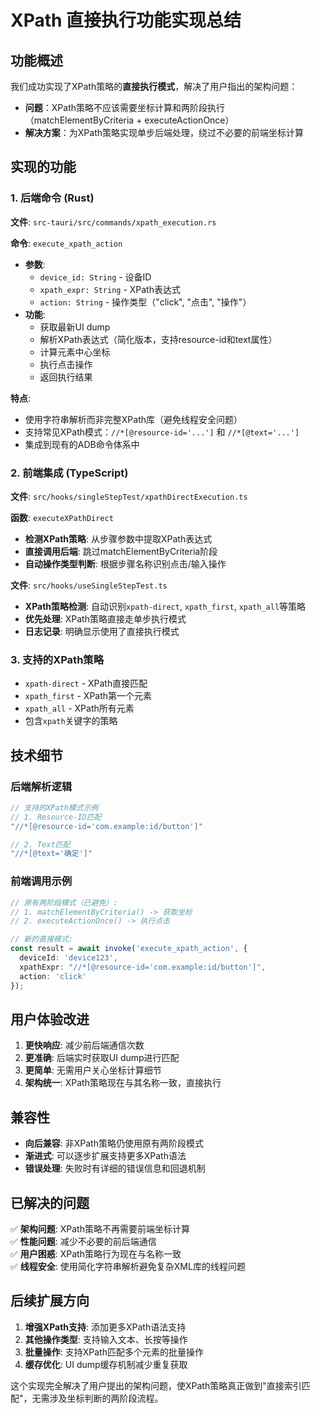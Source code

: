 # XPath 直接执行功能实现总结

## 功能概述

我们成功实现了XPath策略的**直接执行模式**，解决了用户指出的架构问题：
- **问题**：XPath策略不应该需要坐标计算和两阶段执行（matchElementByCriteria + executeActionOnce）
- **解决方案**：为XPath策略实现单步后端处理，绕过不必要的前端坐标计算

## 实现的功能

### 1. 后端命令 (Rust)
**文件**: `src-tauri/src/commands/xpath_execution.rs`

**命令**: `execute_xpath_action`
- **参数**: 
  - `device_id: String` - 设备ID
  - `xpath_expr: String` - XPath表达式  
  - `action: String` - 操作类型（"click", "点击", "操作"）
- **功能**: 
  - 获取最新UI dump
  - 解析XPath表达式（简化版本，支持resource-id和text属性）
  - 计算元素中心坐标
  - 执行点击操作
  - 返回执行结果

**特点**:
- 使用字符串解析而非完整XPath库（避免线程安全问题）
- 支持常见XPath模式：`//*[@resource-id='...']` 和 `//*[@text='...']`
- 集成到现有的ADB命令体系中

### 2. 前端集成 (TypeScript)
**文件**: `src/hooks/singleStepTest/xpathDirectExecution.ts`

**函数**: `executeXPathDirect`
- **检测XPath策略**: 从步骤参数中提取XPath表达式
- **直接调用后端**: 跳过matchElementByCriteria阶段
- **自动操作类型判断**: 根据步骤名称识别点击/输入操作

**文件**: `src/hooks/useSingleStepTest.ts`
- **XPath策略检测**: 自动识别`xpath-direct`, `xpath_first`, `xpath_all`等策略
- **优先处理**: XPath策略直接走单步执行模式
- **日志记录**: 明确显示使用了直接执行模式

### 3. 支持的XPath策略
- `xpath-direct` - XPath直接匹配
- `xpath_first` - XPath第一个元素
- `xpath_all` - XPath所有元素  
- 包含`xpath`关键字的策略

## 技术细节

### 后端解析逻辑
```rust
// 支持的XPath模式示例
// 1. Resource-ID匹配
"//*[@resource-id='com.example:id/button']"

// 2. Text匹配  
"//*[@text='确定']"
```

### 前端调用示例
```typescript
// 原有两阶段模式（已避免）:
// 1. matchElementByCriteria() -> 获取坐标
// 2. executeActionOnce() -> 执行点击

// 新的直接模式:
const result = await invoke('execute_xpath_action', {
  deviceId: 'device123',
  xpathExpr: "//*[@resource-id='com.example:id/button']", 
  action: 'click'
});
```

## 用户体验改进

1. **更快响应**: 减少前后端通信次数
2. **更准确**: 后端实时获取UI dump进行匹配
3. **更简单**: 无需用户关心坐标计算细节  
4. **架构统一**: XPath策略现在与其名称一致，直接执行

## 兼容性

- **向后兼容**: 非XPath策略仍使用原有两阶段模式
- **渐进式**: 可以逐步扩展支持更多XPath语法
- **错误处理**: 失败时有详细的错误信息和回退机制

## 已解决的问题

✅ **架构问题**: XPath策略不再需要前端坐标计算  
✅ **性能问题**: 减少不必要的前后端通信  
✅ **用户困惑**: XPath策略行为现在与名称一致  
✅ **线程安全**: 使用简化字符串解析避免复杂XML库的线程问题

## 后续扩展方向

1. **增强XPath支持**: 添加更多XPath语法支持
2. **其他操作类型**: 支持输入文本、长按等操作
3. **批量操作**: 支持XPath匹配多个元素的批量操作
4. **缓存优化**: UI dump缓存机制减少重复获取

这个实现完全解决了用户提出的架构问题，使XPath策略真正做到"直接索引匹配"，无需涉及坐标判断的两阶段流程。